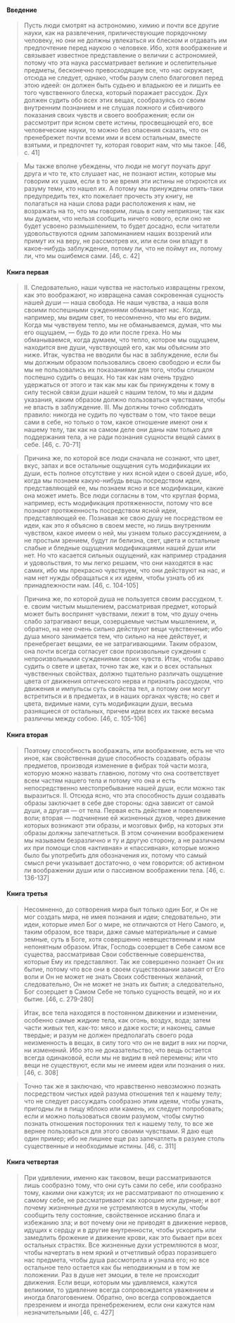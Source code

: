 #### Введение
>Пусть люди смотрят на астрономию, химию и почти все другие науки, как на развлечения, приличествующие порядочному человеку, но они не должны увлекаться их блеском и отдавать им предпочтение перед наукою о человеке. Ибо, хотя воображение и связывает известное представление о величии с астрономией, потому что эта наука рассматривает великие и ослепительные предметы, бесконечно превосходящие все, что нас окружает, отсюда не следует, однако, чтобы разум слепо благоговел перед этою идеей: он должен быть судьею и владыкою ее и лишить ее того чувственного блеска, который поражает рассудок. Дух должен судить обо всех этих вещах, сообразуясь со своим внутренним познанием и не слушая ложного и сбивчивого показания своих чувств и своего воображения; если он рассмотрит при ясном свете истины, просвещающей его, все человеческие науки, то можно без опасения сказать, что он  пренебрежет почти всеми ими и всем остальным, вместе взятыми, и предпочтет ту, которая говорит нам, что мы такое. [46, c. 41]

>Мы также вполне убеждены, что люди не могут поучать друг друга и что те, кто слушает нас, не познают истин, которые мы говорим их ушам, если в то же время эти истины не откроются их разуму теми, кто нашел их. А потому мы принуждены опять-таки предупредить тех, кто пожелает прочесть эту книгу, не полагаться на наши слова ради расположения к нам, не возражать на то, что мы говорим, лишь в силу неприязни; так как мы думаем, что нельзя сообщить ничего нового, если оно не будет усвоено размышлением, то будет досадно, если читатели удовольствуются одним  запоминанием наших воззрений или примут их на веру, не рассмотрев их, или если они впадут в какое-нибудь заблуждение, потому ли, что не поймут их, потому ли, что мы ошибемся сами. [46, c. 42]
#### Книга первая
>II. Следовательно, наши чувства не настолько извращены грехом, как это воображают, но извращена самая сокровенная сущность нашей души — наша свобода. Не наши чувства, а наша воля своими поспешными суждениями обманывает нас. Когда, например, мы видим свет, то несомненно, что мы его видим. Когда мы чувствуем тепло, мы не обманываемся, думая, что мы его ощущаем, — будь то до или после греха. Но мы обманываемся, когда думаем, что тепло, которое мы ощущаем, находится вне души, чувствующей его, как мы объясним это ниже. Итак, чувства не вводили бы нас в заблуждение, если бы мы должным образом пользовались своею свободою и если бы мы не пользовались их показаниями для того, чтобы слишком поспешно судить о вещах. Но так как нам очень трудно удержаться от этого и так как мы как бы принуждены к тому в силу тесной связи души нашей с нашим телом, то мы и дадим указания, каким образом должно пользоваться чувствами, чтобы не впасть в  заблуждение.
>III. Мы должны точно соблюдать правило: никогда не судить по чувствам о том, что такое вещи сами в себе, но только о том, какое отношение имеют они к нашему телу, так как на самом деле они даны нам только для поддержания тела, а не ради познания сущности вещей самих в себе. [46, c. 70-71]

>Причина же, по которой все люди сначала не сознают, что цвет, вкус, запах и все остальные ощущения суть модификации их души, есть полное отсутствие у них ясной идеи о своей душе, ибо, когда мы познаем какую-нибудь вещь посредством идеи, представляющей ее, мы познаем ясно и все модификации, какие она может иметь. Все люди согласны в том, что круглая форма, например, есть модификация протяженности, потому что все познают  протяженность посредством ясной идеи, представляющей ее. Познавая же свою душу не посредством ее идеи, как это я объясню в своем месте, но лишь внутренним чувством, какое имеем о ней, мы узнаем только рассуждением, а не простым зрением, будут ли белизна, свет, цвета и остальные слабые и бледные ощущения модификациями нашей души или нет. Но что касается сильных ощущений, как например страдания и удовольствия, то мы легко решаем, что они находятся в нас самих, ибо мы прекрасно чувствуем, что они действуют на нас, и нам нет нужды обращаться к их идеям, чтобы узнать об их принадлежности нам. [46, c. 104-105]

>Причина же, по которой душа не пользуется своим рассудком, т. е. своим чистым мышлением, рассматривая предмет, который может быть воспринят чувствами, лежит в том, что душу очень слабо затрагивают вещи, созерцаемые чистым мышлением, и, обратно, на нее очень сильно действуют вещи чувственные; ибо душа много занимается тем, что сильно на нее действует, и пренебрегает вещами, ее не затрагивающими. Таким образом, она почти всегда согласует свои произвольные суждения с непроизвольными  суждениями своих чувств. Итак, чтобы здраво судить о свете и цветах, точно так же, как и о всех остальных чувственных свойствах, должно тщательно различать ощущение цвета от движения оптического нерва и  признать рассудком, что движения и импульсы суть свойства тел, а потому они могут встретиться и в предметах, и в наших органах чувств; но свет и цвета, видимые нами, суть модификации души, весьма разнящиеся от остальных, причем идеи всех их также весьма различны между собою. [46, c. 105-106]
#### Книга вторая
>Поэтому способность воображать, или воображение, есть не что иное, как свойственная душе способность создавать образы  предметов, производя изменение в фибрах той части мозга, которую можно назвать главною, потому что она соответствует всем частям нашего тела и потому что она и есть непосредственно местопребывание нашей души, если можно так выразиться. II. Отсюда ясно, что эта способность души создавать образы заключает в себе две стороны: одна зависит от самой души, а другая — от тела. Первая есть действие и повеление воли; вторая — подчинение ей жизненных духов, через движение которых возникают эти образы, и мозговых фибр, на которых эти образы должны запечатлеться. В этом сочинении воображением мы называем  безразлично и ту и другую сторону, а не различаем их при помощи слов «активная» и «пассивная», которые можно было бы употребить для обозначения их, потому что самый смысл речи указывает достаточно, о чем говорится: об активном ли воображении души или о пассивном воображении тела. [46, c. 136-137]
#### Книга третья
>Несомненно, до сотворения мира был только один Бог, и Он не мог создать мира, не имея познания и идеи; следовательно, эти идеи, которые имел Бог о мире, не отличаются от Него Самого, и, таким образом, все твари, даже самые материальные и самые земные, суть в Боге, хотя совершенно невещественным и нам непонятным  образом. Итак, Господь созерцает в Себе самом все существа,  рассматривая Свои собственные совершенства, которые Ему их  представляют. Так же совершенно познает Он их бытие, потому что все они в своем существовании зависят от Его воли и Он не может не знать Своих собственных желаний, следовательно, Он не может не знать их бытия; а следовательно, Бог созерцает в Самом Себе не только сущность вещей, но и их бытие. [46, c. 279-280]

>Итак, все тела находятся в постоянном движении и изменении, особенно самые жидкие тела, как огонь, воздух, вода; затем части живых тел, как-то: мясо и даже кости; и наконец, самые твердые; и разум не должен предполагать своего рода неизменность в вещах, в силу того что он не видит в них ни порчи, ни изменений. Ибо это не доказательство, что вещь остается всегда одинаковой, если мы не видим в ней перемены; или что вещи не существуют, если мы не имеем идеи или познания о них. [46, c. 308]

>Точно так же я заключаю, что нравственно невозможно познать посредством чистых идей разума отношения тел к нашему телу; что не следует рассуждать сообразно этим идеям, чтобы узнать, пригодны ли в пищу яблоко или камень, их следует попробовать; если и можно пользоваться своим разумом, чтобы смутно познать отношения посторонних тел к нашему телу, то все же вернее пользоваться для этого своими чувствами. Я даю еще один пример; ибо не лишнее еще раз запечатлеть в разуме столь существенные и необходимые истины. [46, c. 311]
#### Книга четвертая
>При удивлении, именно как таковом, вещи рассматриваются лишь сообразно тому, что они суть сами по себе, или сообразно тому, какими они кажутся; их не рассматривают по отношению к самому себе, не рассматривают как хорошие или дурные; и вот почему жизненные духи не устремляются в мускулы, чтобы сообщить телу состояние, свойственное исканию блага и избежанию зла; и вот почему они не приводят в движение нервов, идущих к сердцу и в другие внутренности, чтобы ускорить или замедлить брожение и движение крови, как это бывает при всех остальных страстях. Все жизненные духи устремляются в мозг, чтобы начертать в нем яркий и отчетливый образ поразившего нас предмета, чтобы душа  рассмотрела и узнала его; но все остальное тело остается как бы  неподвижным и в том же положении. Раз в душе нет эмоции, в теле не происходит движения. 
>Если вещи, которым мы удивляемся, кажутся великими, то удивление всегда сопровождается уважением и иногда благоговением. Обратно, оно всегда сопровождается презрением и иногда  пренебрежением, если они кажутся нам незначительными [46, c. 427]



